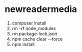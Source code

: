 # newreadermedia
1. composer install
2. rm -rf node_modules
3. rm package-lock.json
4. npm cache clear --force
5. npm install
